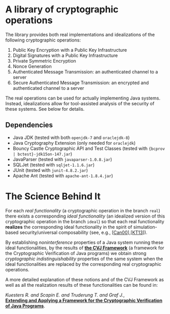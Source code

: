# A library of cryptographic operations

The library provides both real implementations and idealizations of
the following cryptographic operations:


1. Public Key Encryption with a Public Key Infrastructure
2. Digital Signatures with a Public Key Infrastructure
3. Private Symmetric Encryption
4. Nonce Generation
5. Authenticated Message Transmission: an authenticated channel to a server
6. Secure Authenticated Message Transmission: an encrypted and authenticated channel to a server


The real operations can be used for actually implementing Java
systems. Instead, idealizations allow for tool-assisted analysis of the
security of these systems. See below for detalis.


## Dependencies

* Java JDK (tested with both `openjdk-7` and `oraclejdk-8`)
* Java Cryptography Extension (only needed for `oraclejdk`)
* Bouncy Castle Cryptographic API and Test Classes (tested with `{bcprov | bctest}-jdk15on-147.jar`)
* JavaParser (tested with `javaparser-1.0.8.jar`)
* SQLJet (tested with `sqljet-1.1.6.jar`)
* JUnit (tested with `junit-4.8.2.jar`)
* Apache Ant (tested with `apache-ant-1.8.4.jar`)



# The Science Behind It

For each *real functionality* (a cryptographic operation in the branch
`real`) there exists a corresponding *ideal functionality* (an idealized
version of this cryptographic operation in the branch `ideal`) so that
each real functionality **realizes** the corresponding ideal
functionality in the spirit of simulation-based security/universal
composability (see, e.g., [[Can00][4]],[[KT13][3]]).

By establishing *noninterference* properties of a Java system running
these ideal functionalities, by the results of **[the CVJ
Framework][1]** (a framework for the Cryptographic Verification of Java
programs) we obtain strong *cryptographic indistinguishability*
properties of the same system when the ideal functionalities are
replaced by the corresponding real cryptographic operations.


A more detailed explanation of these notions and of the CVJ Framework as
well as all the realization results of these functionalities can be
found in:

*Kuesters R. and Scapin E. and Truderung T. and Graf J.*,<br>
**[Extending and Applying a Framework for the Cryptographic Verification of Java Programs][2]**.



[1]: https://eprint.iacr.org/2012/153 
[2]: https://eprint.iacr.org/2014/038 
[3]: https://eprint.iacr.org/2013/025
[4]: https://eprint.iacr.org/2000/067
